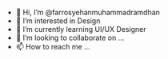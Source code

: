 - 👋 Hi, I’m @farrosyehanmuhammadramdhan
- 👀 I’m interested in Design
- 🌱 I’m currently learning UI/UX Designer
- 💞️ I’m looking to collaborate on ...
- 📫 How to reach me ...

<!---
farrosyehanmuhammadramdhan/farrosyehanmuhammadramdhan is a ✨ special ✨ repository because its `README.md` (this file) appears on your GitHub profile.
You can click the Preview link to take a look at your changes.
--->
